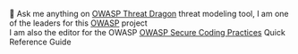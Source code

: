 💬 Ask me anything on [OWASP Threat Dragon](https://owasp.org/www-project-threat-dragon/) threat modeling tool,
I am one of the leaders for this [OWASP](https://owasp.org) project  
I am also the editor for the OWASP [OWASP Secure Coding Practices](https://owasp.org/www-project-secure-coding-practices-quick-reference-guide/) Quick Reference Guide

<!--
**jgadsden/jgadsden** is a ✨ _special_ ✨ repository because its `README.md` (this file) appears on your GitHub profile.
-->
